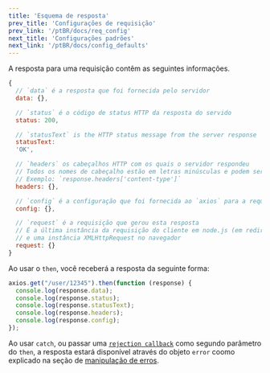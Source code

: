 ```yaml
---
title: 'Esquema de resposta'
prev_title: 'Configurações de requisição'
prev_link: '/ptBR/docs/req_config'
next_title: 'Configurações padrões'
next_link: '/ptBR/docs/config_defaults'
---
```


A resposta para uma requisição contêm as seguintes informações.

```js
{
  // `data` é a resposta que foi fornecida pelo servidor
  data: {},

  // `status` é o código de status HTTP da resposta do servido
  status: 200,

  // `statusText` is the HTTP status message from the server response
  statusText:
  'OK',

  // `headers` os cabeçalhos HTTP com os quais o servidor respondeu
  // Todos os nomes de cabeçalho estão em letras minúsculas e podem ser acessados ​​usando a notação de colchetes.
  // Exemplo: `response.headers['content-type']`
  headers: {},

  // `config` é a configuração que foi fornecida ao `axios` para a requisição
  config: {},

  // `request` é a requisição que gerou esta resposta
  // É a última instância da requisição do cliente em node.js (em redirecionamentos)
  // e uma instância XMLHttpRequest no navegador
  request: {}
}
```

Ao usar o `then`, você receberá a resposta da seguinte forma:

```js
axios.get("/user/12345").then(function (response) {
  console.log(response.data);
  console.log(response.status);
  console.log(response.statusText);
  console.log(response.headers);
  console.log(response.config);
});
```

Ao usar `catch`, ou passar uma [`rejection callback`](https://developer.mozilla.org/en-US/docs/Web/JavaScript/Reference/Global_Objects/Promise/then) como segundo parâmetro do `then`, a resposta estará disponível através do objeto `error` coomo explicado na seção de [manipulação de erros](/ptBR/docs/handling_errors).
